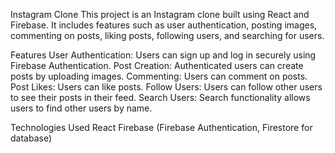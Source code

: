 Instagram Clone
This project is an Instagram clone built using React and Firebase. It includes features such as user authentication, posting images, commenting on posts, liking posts, following users, and searching for users.

Features
User Authentication: Users can sign up and log in securely using Firebase Authentication.
Post Creation: Authenticated users can create posts by uploading images.
Commenting: Users can comment on posts.
Post Likes: Users can like posts.
Follow Users: Users can follow other users to see their posts in their feed.
Search Users: Search functionality allows users to find other users by name.

Technologies Used
React
Firebase (Firebase Authentication, Firestore for database)

